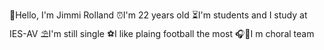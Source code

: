 🧃Hello, I'm Jimmi Rolland
⏰I'm 22 years old
⏳I'm students and I study at IES-AV
⛱️I'm still single
⚽I like plaing football the most
🎧🎤I m choral team
